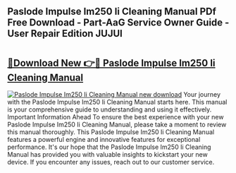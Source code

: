 ## Paslode Impulse Im250 Ii Cleaning Manual PDf Free Download - Part-AaG Service Owner Guide - User Repair Edition JUJUI

# <h2><a href="http://bc51235.oget.top/?id=Paslode+Impulse+Im250+Ii+Cleaning+Manual">🔗Download New 👉🔴 Paslode Impulse Im250 Ii Cleaning Manual</a></h2>

[![Paslode Impulse Im250 Ii Cleaning Manual new download](https://i.imgur.com/5g1atiW.png)](http://bc51235.oget.top/?id=Paslode+Impulse+Im250+Ii+Cleaning+Manual)
Your journey with the Paslode Impulse Im250 Ii Cleaning Manual starts here. This manual is your comprehensive guide to understanding and using it effectively. Important Information Ahead To ensure the best experience with your new Paslode Impulse Im250 Ii Cleaning Manual, please take a moment to review this manual thoroughly. This Paslode Impulse Im250 Ii Cleaning Manual features a powerful engine and innovative features for exceptional performance. It's our hope that the Paslode Impulse Im250 Ii Cleaning Manual has provided you with valuable insights to kickstart your new device. If you encounter any issues, reach out to our customer service.
